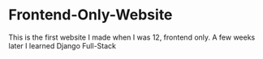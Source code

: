 # Frontend-Only-Website
This is the first website I made when I was 12, frontend only. A few weeks later I learned Django Full-Stack
